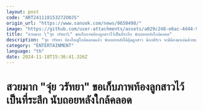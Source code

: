 ```yaml
---
layout: post
code: "ART241118153272O0JS"
origin_url: "https://www.sanook.com/news/9650498/"
image: "https://github.com/user-attachments/assets/a029c248-e6ac-4d44-9c45-7245a7b40145"
title: "สวยมาก \"จุ๋ย วรัทยา\" ขอเก็บภาพท้องลูกสาวไว้เป็นที่ระลึก นับถอยหลังใกล้คลอด"
description: "จุ๋ย วรัทยา ท้องใหญ่ใกล้คลอดแล้ว นับถอยหลังได้อุ้มลูกสาว น้องพีร์เจ จะมีน้องมาเล่นด้วยแล้ว "
category: "ENTERTAINMENT"
language: "th"
date: 2024-11-18T15:36:41.326Z
---
```


# สวยมาก "จุ๋ย วรัทยา" ขอเก็บภาพท้องลูกสาวไว้เป็นที่ระลึก นับถอยหลังใกล้คลอด